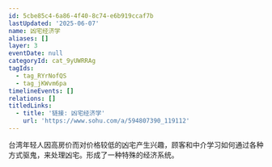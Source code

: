 ```yaml
---
id: 5cbe85c4-6a86-4f40-8c74-e6b919ccaf7b
lastUpdated: '2025-06-07'
name: 凶宅经济学
aliases: []
layer: 3
eventDate: null
categoryId: cat_9yUWRRAg
tagIds:
  - tag_RYrNofQS
  - tag_jKWvm6pa
timelineEvents: []
relations: []
titledLinks:
  - title: '链接: 凶宅经济学'
    url: 'https://www.sohu.com/a/594807390_119112'
---
```

台湾年轻人因高房价而对价格较低的凶宅产生兴趣，顾客和中介学习如何通过各种方式驱鬼，来处理凶宅。形成了一种特殊的经济系统。

